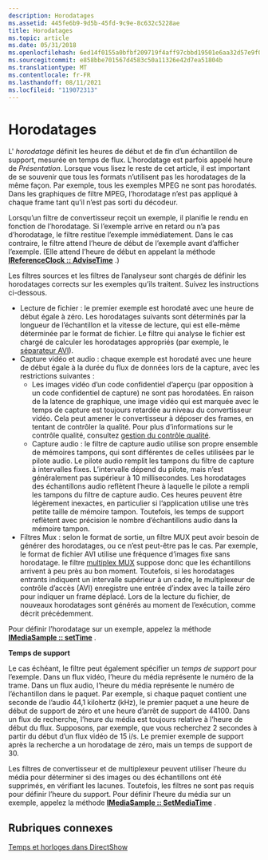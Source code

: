 ```yaml
---
description: Horodatages
ms.assetid: 445fe6b9-9d5b-45fd-9c9e-8c632c5228ae
title: Horodatages
ms.topic: article
ms.date: 05/31/2018
ms.openlocfilehash: 6ed14f0155a0bfbf209719f4aff97cbbd19501e6aa32d57e9f0c1cbb2df0964b
ms.sourcegitcommit: e858bbe701567d4583c50a11326e42d7ea51804b
ms.translationtype: MT
ms.contentlocale: fr-FR
ms.lasthandoff: 08/11/2021
ms.locfileid: "119072313"
---
```

# <a name="time-stamps"></a>Horodatages

L' *horodatage* définit les heures de début et de fin d’un échantillon de support, mesurée en temps de flux. L’horodatage est parfois appelé heure de *Présentation*. Lorsque vous lisez le reste de cet article, il est important de se souvenir que tous les formats n’utilisent pas les horodatages de la même façon. Par exemple, tous les exemples MPEG ne sont pas horodatés. Dans les graphiques de filtre MPEG, l’horodatage n’est pas appliqué à chaque frame tant qu’il n’est pas sorti du décodeur.

Lorsqu’un filtre de convertisseur reçoit un exemple, il planifie le rendu en fonction de l’horodatage. Si l’exemple arrive en retard ou n’a pas d’horodatage, le filtre restitue l’exemple immédiatement. Dans le cas contraire, le filtre attend l’heure de début de l’exemple avant d’afficher l’exemple. (Elle attend l’heure de début en appelant la méthode [**IReferenceClock :: AdviseTime**](/windows/desktop/api/Strmif/nf-strmif-ireferenceclock-advisetime) .)

Les filtres sources et les filtres de l’analyseur sont chargés de définir les horodatages corrects sur les exemples qu’ils traitent. Suivez les instructions ci-dessous.

-   Lecture de fichier : le premier exemple est horodaté avec une heure de début égale à zéro. Les horodatages suivants sont déterminés par la longueur de l’échantillon et la vitesse de lecture, qui est elle-même déterminée par le format de fichier. Le filtre qui analyse le fichier est chargé de calculer les horodatages appropriés (par exemple, le [séparateur AVI](avi-splitter-filter.md)).
-   Capture vidéo et audio : chaque exemple est horodaté avec une heure de début égale à la durée du flux de données lors de la capture, avec les restrictions suivantes :
    -   Les images vidéo d’un code confidentiel d’aperçu (par opposition à un code confidentiel de capture) ne sont pas horodatées. En raison de la latence de graphique, une image vidéo qui est marquée avec le temps de capture est toujours retardée au niveau du convertisseur vidéo. Cela peut amener le convertisseur à déposer des frames, en tentant de contrôler la qualité. Pour plus d’informations sur le contrôle qualité, consultez [gestion du contrôle qualité](quality-control-management.md).
    -   Capture audio : le filtre de capture audio utilise son propre ensemble de mémoires tampons, qui sont différentes de celles utilisées par le pilote audio. Le pilote audio remplit les tampons du filtre de capture à intervalles fixes. L’intervalle dépend du pilote, mais n’est généralement pas supérieur à 10 millisecondes. Les horodatages des échantillons audio reflètent l’heure à laquelle le pilote a rempli les tampons du filtre de capture audio. Ces heures peuvent être légèrement inexactes, en particulier si l’application utilise une très petite taille de mémoire tampon. Toutefois, les temps de support reflètent avec précision le nombre d’échantillons audio dans la mémoire tampon.
-   Filtres Mux : selon le format de sortie, un filtre MUX peut avoir besoin de générer des horodatages, ou ce n’est peut-être pas le cas. Par exemple, le format de fichier AVI utilise une fréquence d’images fixe sans horodatage. le filtre [multiplex MUX](avi-mux-filter.md) suppose donc que les échantillons arrivent à peu près au bon moment. Toutefois, si les horodatages entrants indiquent un intervalle supérieur à un cadre, le multiplexeur de contrôle d’accès (AVI) enregistre une entrée d’index avec la taille zéro pour indiquer un frame déplacé. Lors de la lecture du fichier, de nouveaux horodatages sont générés au moment de l’exécution, comme décrit précédemment.

Pour définir l’horodatage sur un exemple, appelez la méthode [**IMediaSample :: setTime**](/windows/desktop/api/Strmif/nf-strmif-imediasample-settime) .

**Temps de support**

Le cas échéant, le filtre peut également spécifier un *temps de support* pour l’exemple. Dans un flux vidéo, l’heure du média représente le numéro de la trame. Dans un flux audio, l’heure du média représente le numéro de l’échantillon dans le paquet. Par exemple, si chaque paquet contient une seconde de l’audio 44,1 kilohertz (kHz), le premier paquet a une heure de début de support de zéro et une heure d’arrêt de support de 44100. Dans un flux de recherche, l’heure du média est toujours relative à l’heure de début du flux. Supposons, par exemple, que vous recherchez 2 secondes à partir du début d’un flux vidéo de 15 i/s. Le premier exemple de support après la recherche a un horodatage de zéro, mais un temps de support de 30.

Les filtres de convertisseur et de multiplexeur peuvent utiliser l’heure du média pour déterminer si des images ou des échantillons ont été supprimés, en vérifiant les lacunes. Toutefois, les filtres ne sont pas requis pour définir l’heure du support. Pour définir l’heure du média sur un exemple, appelez la méthode [**IMediaSample :: SetMediaTime**](/windows/desktop/api/Strmif/nf-strmif-imediasample-setmediatime) .

## <a name="related-topics"></a>Rubriques connexes

<dl> <dt>

[Temps et horloges dans DirectShow](time-and-clocks-in-directshow.md)
</dt> </dl>

 

 



